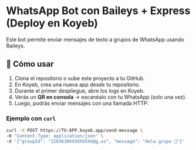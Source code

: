 # WhatsApp Bot con Baileys + Express (Deploy en Koyeb)

Este bot permite enviar mensajes de texto a grupos de WhatsApp usando Baileys.

## 🚀 Cómo usar

1. Clona el repositorio o sube este proyecto a tu GitHub.
2. En Koyeb, crea una nueva app desde tu repositorio.
3. Durante el primer despliegue, abre los logs en Koyeb.
4. Verás un **QR en consola** → escanéalo con tu WhatsApp (solo una vez).
5. Luego, podrás enviar mensajes con una llamada HTTP:

### Ejemplo con `curl`
```bash
curl -X POST https://TU-APP.koyeb.app/send-message \
-H "Content-Type: application/json" \
-d '{"groupId": "1203630XXXXXXXXX@g.us", "message": "Hola grupo 👋"}'
